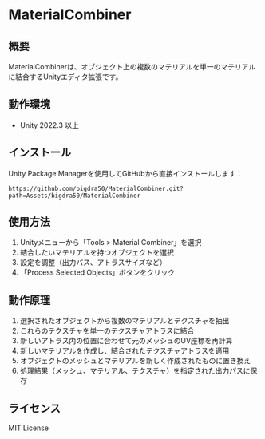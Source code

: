 # MaterialCombiner

## 概要
MaterialCombinerは、オブジェクト上の複数のマテリアルを単一のマテリアルに結合するUnityエディタ拡張です。

## 動作環境
- Unity 2022.3 以上

## インストール
Unity Package Managerを使用してGitHubから直接インストールします：
```
https://github.com/bigdra50/MaterialCombiner.git?path=Assets/bigdra50/MaterialCombiner
```

## 使用方法
1. Unityメニューから「Tools > Material Combiner」を選択
2. 結合したいマテリアルを持つオブジェクトを選択
3. 設定を調整（出力パス、アトラスサイズなど）
4. 「Process Selected Objects」ボタンをクリック

## 動作原理
1. 選択されたオブジェクトから複数のマテリアルとテクスチャを抽出
2. これらのテクスチャを単一のテクスチャアトラスに結合
3. 新しいアトラス内の位置に合わせて元のメッシュのUV座標を再計算
4. 新しいマテリアルを作成し、結合されたテクスチャアトラスを適用
5. オブジェクトのメッシュとマテリアルを新しく作成されたものに置き換え
6. 処理結果（メッシュ、マテリアル、テクスチャ）を指定された出力パスに保存

## ライセンス
MIT License